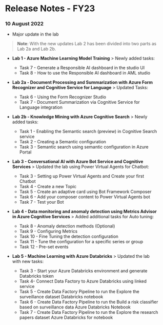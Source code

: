 # Release Notes - FY23

### 10 August 2022
* Major update in the lab
> **Note**: With the new updates Lab 2 has been divided into two parts as Lab 2a and Lab 2b.
  
  -	**Lab 1 - Azure Machine Learning Model Training** > Newly added tasks: 
    - Task 7 - Generate a Responsible AI dashboard in the studio UI 
    - Task 8 - How to use the Responsible AI dashboard in AML studio
  
  - **Lab 2a - Document Processing and Summarization with Azure Form Recognizer and Cognitive Service for Language** > Updated Tasks:  
    - Task 6 - Using the Form Recognizer Studio 
    - Task 7 - Document Summarization via Cognitive Service for Language integration 
  
  - **Lab 2b - Knowledge Mining with Azure Cognitive Search** > Newly added tasks: 
    - Task 1 - Enabling the Semantic search (preview) in Cognitive Search service 
    - Task 2 - Creating a Semantic configuration 
    - Task 3 - Semantic search using semantic configuration in Azure Portal 

  - **Lab 3 - Conversational AI with Azure Bot Service and Cognitive Services** > Updated the lab using Power Virtual Agents for Chatbot:
    - Task 3 - Setting up Power Virtual Agents and Create your first Chatbot
    - Task 4 - Create a new Topic
    - Task 5 - Create an adaptive card using Bot Framework Composer
    - Task 6 - Add your composer content to Power Virtual Agents bot
    - Task 7 - Test your Bot

  - **Lab 4 - Data monitoring and anomaly detection using Metrics Advisor in Azure Cognitive Services** > Added additional tasks for Auto tuning:
    - Task 8 - Anomaly detection methods (Optional)
    - Task 9 - Configuring Metrics
    - Task 10 - Fine Tuning the detection configuration
    - Task 11 - Tune the configuration for a specific series or group
    - Task 12 - Pre-set events

  - **Lab 5 - Machine Learning with Azure Databricks** > Updated the lab with new tasks: 
    - Task 3 - Start your Azure Databricks environment and generate Databricks token 
    - Task 4- Connect Data Factory to Azure Databricks using linked service 
    - Task 5 - Create Data Factory Pipeline to run the Explore the surveillance dataset Databricks notebook 
    - Task 6 - Create Data Factory Pipeline to run the Build a risk classifier based on surveillance data Azure Databricks Notebook 
    - Task 7 - Create Data Factory Pipeline to run the Explore the research papers dataset Azure Databricks for notebook
